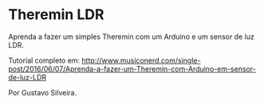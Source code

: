 # Theremin LDR

Aprenda a fazer um simples Theremin com um Arduino e um sensor de luz LDR.

Tutorial completo em: http://www.musiconerd.com/single-post/2016/06/07/Aprenda-a-fazer-um-Theremin-com-Arduino-em-sensor-de-luz-LDR

Por Gustavo Silveira.
